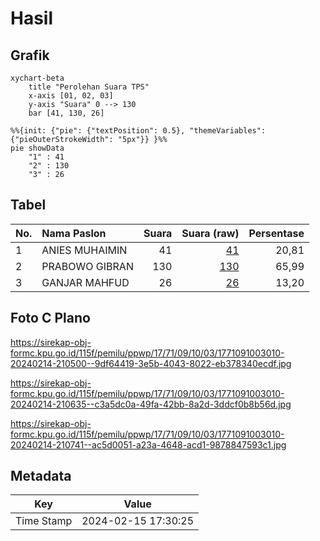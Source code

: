 # Hasil

## Grafik

```mermaid
xychart-beta
    title "Perolehan Suara TPS"
    x-axis [01, 02, 03]
    y-axis "Suara" 0 --> 130
    bar [41, 130, 26]
```

```mermaid
%%{init: {"pie": {"textPosition": 0.5}, "themeVariables": {"pieOuterStrokeWidth": "5px"}} }%%
pie showData
    "1" : 41
    "2" : 130
    "3" : 26
```

## Tabel

| No. | Nama Paslon    | Suara | Suara (raw) | Persentase |
|:--- |:-------------- | -----:| -----------:| ----------:|
| 1   | ANIES MUHAIMIN | 41    | [41][p-1]   | 20,81      |
| 2   | PRABOWO GIBRAN | 130   | [130][p-2]  | 65,99      |
| 3   | GANJAR MAHFUD  | 26    | [26][p-3]   | 13,20      |


[p-1]: https://github.com/gigit-pemilu/pemilu-2024-17-bengkulu/blob/main/pilpres/hitung-suara/sub/17-bengkulu/sub/71-kota-bengkulu/sub/09-singaran-pati/sub/1003-dusun-besar/sub/010-tps/sub/paslon-1.txt
[p-2]: https://github.com/gigit-pemilu/pemilu-2024-17-bengkulu/blob/main/pilpres/hitung-suara/sub/17-bengkulu/sub/71-kota-bengkulu/sub/09-singaran-pati/sub/1003-dusun-besar/sub/010-tps/sub/paslon-2.txt
[p-3]: https://github.com/gigit-pemilu/pemilu-2024-17-bengkulu/blob/main/pilpres/hitung-suara/sub/17-bengkulu/sub/71-kota-bengkulu/sub/09-singaran-pati/sub/1003-dusun-besar/sub/010-tps/sub/paslon-3.txt

## Foto C Plano

https://sirekap-obj-formc.kpu.go.id/115f/pemilu/ppwp/17/71/09/10/03/1771091003010-20240214-210500--9df64419-3e5b-4043-8022-eb378340ecdf.jpg

https://sirekap-obj-formc.kpu.go.id/115f/pemilu/ppwp/17/71/09/10/03/1771091003010-20240214-210635--c3a5dc0a-49fa-42bb-8a2d-3ddcf0b8b56d.jpg

https://sirekap-obj-formc.kpu.go.id/115f/pemilu/ppwp/17/71/09/10/03/1771091003010-20240214-210741--ac5d0051-a23a-4648-acd1-9878847593c1.jpg


## Metadata

| Key        | Value               |
| ---------- | ------------------- |
| Time Stamp | 2024-02-15 17:30:25 |



